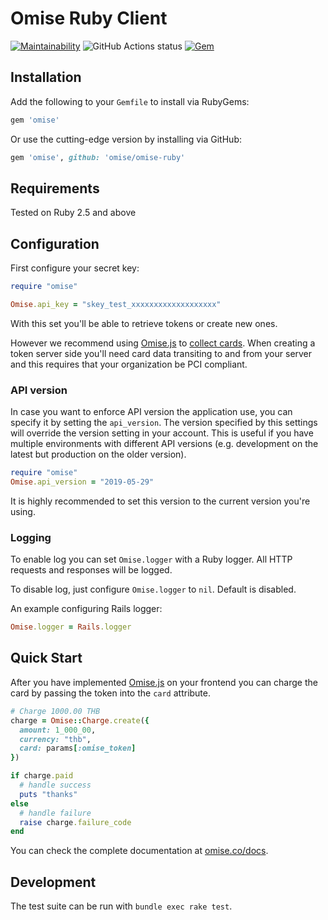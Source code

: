 # Omise Ruby Client

[![Maintainability](https://api.codeclimate.com/v1/badges/8297834e28572da75cf2/maintainability)](https://codeclimate.com/github/omise/omise-ruby/maintainability)
<img alt="GitHub Actions status" src="https://github.com/omise/omise-ruby/workflows/Ruby/badge.svg">
[![Gem](https://img.shields.io/gem/v/omise.svg?style=flat)](https://rubygems.org/gems/omise)

## Installation

Add the following to your `Gemfile` to install via RubyGems:

```ruby
gem 'omise'
```

Or use the cutting-edge version by installing via GitHub:

```ruby
gem 'omise', github: 'omise/omise-ruby'
```

## Requirements

Tested on Ruby 2.5 and above

## Configuration

First configure your secret key:

```ruby
require "omise"

Omise.api_key = "skey_test_xxxxxxxxxxxxxxxxxxx"
```



With this set you'll be able to retrieve tokens or create new ones.

However we recommend using [Omise.js](https://www.omise.co/omise-js-api) to
[collect cards](https://www.omise.co/collecting-card-information). When creating a token server side you'll need card data
transiting to and from your server and this requires that your organization be
PCI compliant.

### API version

In case you want to enforce API version the application use, you can specify it
by setting the `api_version`. The version specified by this settings will override
the version setting in your account. This is useful if you have multiple
environments with different API versions (e.g. development on the latest but
production on the older version).

```ruby
require "omise"
Omise.api_version = "2019-05-29"
```

It is highly recommended to set this version to the current version
you're using.

### Logging

To enable log you can set `Omise.logger` with a Ruby logger. All HTTP requests and responses will be logged.

To disable log, just configure `Omise.logger` to `nil`. Default is disabled.

An example configuring Rails logger:

```ruby
Omise.logger = Rails.logger
```

## Quick Start

After you have implemented [Omise.js](https://www.omise.co/omise-js-api) on your
frontend you can charge the card by passing the token into the `card` attribute.

```ruby
# Charge 1000.00 THB
charge = Omise::Charge.create({
  amount: 1_000_00,
  currency: "thb",
  card: params[:omise_token]
})

if charge.paid
  # handle success
  puts "thanks"
else
  # handle failure
  raise charge.failure_code
end
```

You can check the complete documentation at
[omise.co/docs](https://omise.co/docs).

## Development

The test suite can be run with `bundle exec rake test`.
